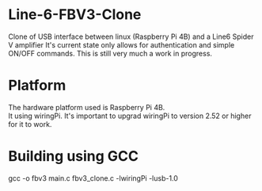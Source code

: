 # Line-6-FBV3-Clone
Clone of USB interface between linux (Raspberry Pi 4B) and a Line6 Spider V amplifier
It's current state only allows for authentication and simple ON/OFF commands.
This is still very much a work in progress.

# Platform
The hardware platform used is Raspberry Pi 4B.  
It using wiringPi.  It's important to upgrad wiringPi to version 2.52 or higher for it to work.

# Building using GCC
gcc -o fbv3 main.c fbv3_clone.c -lwiringPi -lusb-1.0




